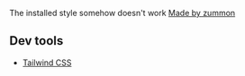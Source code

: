 The installed style somehow doesn't work
[Made by zummon](https://zummon.page/)

## Dev tools

- [Tailwind CSS](https://tailwindcss.com/)
